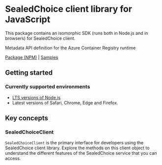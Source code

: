 # SealedChoice client library for JavaScript

This package contains an isomorphic SDK (runs both in Node.js and in browsers) for SealedChoice client.

Metadata API definition for the Azure Container Registry runtime

[Package (NPM)](https://www.npmjs.com/package/@msinternal/sealedchoice) |
[Samples](https://github.com/Azure-Samples/azure-samples-js-management)

## Getting started

### Currently supported environments

- [LTS versions of Node.js](https://nodejs.org/about/releases/)
- Latest versions of Safari, Chrome, Edge and Firefox.






## Key concepts

### SealedChoiceClient

`SealedChoiceClient` is the primary interface for developers using the SealedChoice client library. Explore the methods on this client object to understand the different features of the SealedChoice service that you can access.


